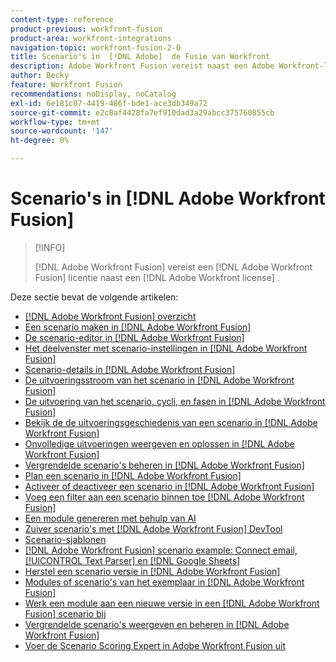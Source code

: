 ```yaml
---
content-type: reference
product-previous: workfront-fusion
product-area: workfront-integrations
navigation-topic: workfront-fusion-2-0
title: Scenario's in  [!DNL Adobe]  de Fusie van Workfront
description: Adobe Workfront Fusion vereist naast een Adobe Workfront-licentie een Adobe Workfront Fusion-licentie.
author: Becky
feature: Workfront Fusion
recommendations: noDisplay, noCatalog
exl-id: 6e181c07-4419-486f-bde1-ace3db349a72
source-git-commit: e2c8af4428fa7ef910dad3a29abcc375760855cb
workflow-type: tm+mt
source-wordcount: '147'
ht-degree: 0%

---
```


# Scenario&#39;s in [!DNL Adobe Workfront Fusion]

>[!INFO]
>
>[!DNL Adobe Workfront Fusion] vereist een [!DNL Adobe Workfront Fusion] licentie naast een [!DNL Adobe Workfront license] .

Deze sectie bevat de volgende artikelen:

* [[!DNL Adobe Workfront Fusion] overzicht](../../workfront-fusion/scenarios/scenario-overview.md)
* [Een scenario maken in  [!DNL Adobe Workfront Fusion]](../../workfront-fusion/scenarios/create-a-scenario.md)
* [De scenario-editor in  [!DNL Adobe Workfront Fusion]](../../workfront-fusion/scenarios/scenario-editor.md)
* [Het deelvenster met scenario-instellingen in  [!DNL Adobe Workfront Fusion]](../../workfront-fusion/scenarios/scenario-settings-panel.md)
* [Scenario-details in  [!DNL Adobe Workfront Fusion]](../../workfront-fusion/scenarios/scenario-detail.md)
* [De uitvoeringsstroom van het scenario in  [!DNL Adobe Workfront Fusion]](../../workfront-fusion/scenarios/scenario-execution-flow.md)
* [De uitvoering van het scenario, cycli, en fasen in  [!DNL Adobe Workfront Fusion]](../../workfront-fusion/scenarios/scenario-execution-cycles-phases.md)
* [Bekijk de de uitvoeringsgeschiedenis van een scenario in  [!DNL Adobe Workfront Fusion]](../../workfront-fusion/scenarios/view-scenario-execution-history.md)
* [Onvolledige uitvoeringen weergeven en oplossen in  [!DNL Adobe Workfront Fusion]](../../workfront-fusion/scenarios/view-and-resolve-incomplete-executions.md)
* [Vergrendelde scenario&#39;s beheren in  [!DNL Adobe Workfront Fusion]](../../workfront-fusion/scenarios/view-and-manage-locked-scenarios.md)
* [Plan een scenario in  [!DNL Adobe Workfront Fusion]](../../workfront-fusion/scenarios/schedule-a-scenario.md)
* [Activeer of deactiveer een scenario in  [!DNL Adobe Workfront Fusion]](../../workfront-fusion/scenarios/activate-or-inactivate-scenario.md)
* [Voeg een filter aan een scenario binnen toe  [!DNL Adobe Workfront Fusion]](../../workfront-fusion/scenarios/add-a-filter-to-a-scenario.md)
* [Een module genereren met behulp van AI](/help/quicksilver/workfront-fusion/scenarios/add-a-module-with-ai.md)
* [Zuiver scenario&#39;s met  [!DNL Adobe Workfront Fusion]  DevTool](../../workfront-fusion/scenarios/debug-scenarios-with-dev-tool.md)
* [Scenario-sjablonen](/help/quicksilver/workfront-fusion/scenarios/templates/fusion-templates.md)
* [[!DNL Adobe Workfront Fusion] scenario example: Connect email, [!UICONTROL Text Parser] en  [!DNL Google Sheets]](../../workfront-fusion/scenarios/example-connect-email-text-parser-gsheets.md)
* [Herstel een scenario versie in  [!DNL Adobe Workfront Fusion]](../../workfront-fusion/scenarios/restore-a-scenario-version.md)
* [Modules of scenario&#39;s van het exemplaar in  [!DNL Adobe Workfront Fusion]](../../workfront-fusion/scenarios/copy-modules-or-scenarios.md)
* [Werk een module aan een nieuwe versie in een  [!DNL Adobe Workfront Fusion]  scenario bij](../../workfront-fusion/scenarios/update-module-to-new-version.md)
* [Vergrendelde scenario&#39;s weergeven en beheren in  [!DNL Adobe Workfront Fusion]](../../workfront-fusion/scenarios/view-and-manage-locked-scenarios.md)
* [Voer de Scenario Scoring Expert in Adobe Workfront Fusion uit](/help/quicksilver/workfront-fusion/scenarios/run-scenario-scoring.md)





